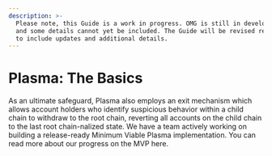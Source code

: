 ```yaml
---
description: >-
  Please note, this Guide is a work in progress. OMG is still in development,
  and some details cannot yet be included. The Guide will be revised regularly
  to include updates and additional details.
---
```


# Plasma: The Basics

As an ultimate safeguard, Plasma also employs an exit mechanism which allows account holders who identify suspicious behavior within a child chain to withdraw to the root chain, reverting all accounts on the child chain to the last root chain-nalized state. We have a team actively working on building a release-ready Minimum Viable Plasma implementation. You can read more about our progress on the MVP here.  


